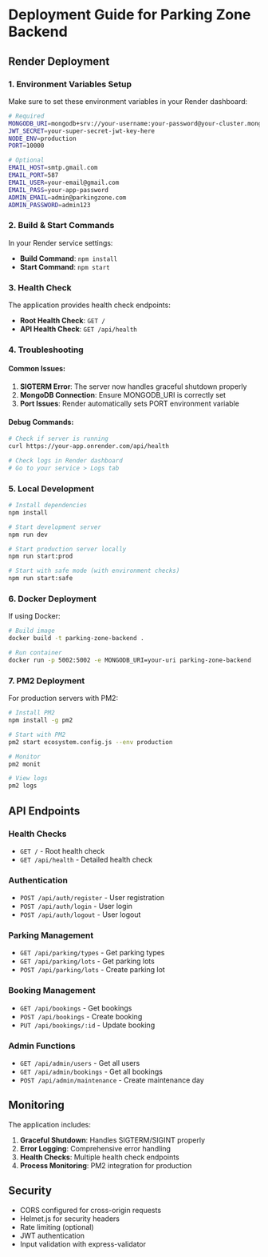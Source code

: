 # Deployment Guide for Parking Zone Backend

## Render Deployment

### 1. Environment Variables Setup

Make sure to set these environment variables in your Render dashboard:

```bash
# Required
MONGODB_URI=mongodb+srv://your-username:your-password@your-cluster.mongodb.net/your-database
JWT_SECRET=your-super-secret-jwt-key-here
NODE_ENV=production
PORT=10000

# Optional
EMAIL_HOST=smtp.gmail.com
EMAIL_PORT=587
EMAIL_USER=your-email@gmail.com
EMAIL_PASS=your-app-password
ADMIN_EMAIL=admin@parkingzone.com
ADMIN_PASSWORD=admin123
```

### 2. Build & Start Commands

In your Render service settings:

- **Build Command**: `npm install`
- **Start Command**: `npm start`

### 3. Health Check

The application provides health check endpoints:

- **Root Health Check**: `GET /`
- **API Health Check**: `GET /api/health`

### 4. Troubleshooting

#### Common Issues:

1. **SIGTERM Error**: The server now handles graceful shutdown properly
2. **MongoDB Connection**: Ensure MONGODB_URI is correctly set
3. **Port Issues**: Render automatically sets PORT environment variable

#### Debug Commands:

```bash
# Check if server is running
curl https://your-app.onrender.com/api/health

# Check logs in Render dashboard
# Go to your service > Logs tab
```

### 5. Local Development

```bash
# Install dependencies
npm install

# Start development server
npm run dev

# Start production server locally
npm run start:prod

# Start with safe mode (with environment checks)
npm run start:safe
```

### 6. Docker Deployment

If using Docker:

```bash
# Build image
docker build -t parking-zone-backend .

# Run container
docker run -p 5002:5002 -e MONGODB_URI=your-uri parking-zone-backend
```

### 7. PM2 Deployment

For production servers with PM2:

```bash
# Install PM2
npm install -g pm2

# Start with PM2
pm2 start ecosystem.config.js --env production

# Monitor
pm2 monit

# View logs
pm2 logs
```

## API Endpoints

### Health Checks
- `GET /` - Root health check
- `GET /api/health` - Detailed health check

### Authentication
- `POST /api/auth/register` - User registration
- `POST /api/auth/login` - User login
- `POST /api/auth/logout` - User logout

### Parking Management
- `GET /api/parking/types` - Get parking types
- `GET /api/parking/lots` - Get parking lots
- `POST /api/parking/lots` - Create parking lot

### Booking Management
- `GET /api/bookings` - Get bookings
- `POST /api/bookings` - Create booking
- `PUT /api/bookings/:id` - Update booking

### Admin Functions
- `GET /api/admin/users` - Get all users
- `GET /api/admin/bookings` - Get all bookings
- `POST /api/admin/maintenance` - Create maintenance day

## Monitoring

The application includes:

1. **Graceful Shutdown**: Handles SIGTERM/SIGINT properly
2. **Error Logging**: Comprehensive error handling
3. **Health Checks**: Multiple health check endpoints
4. **Process Monitoring**: PM2 integration for production

## Security

- CORS configured for cross-origin requests
- Helmet.js for security headers
- Rate limiting (optional)
- JWT authentication
- Input validation with express-validator 